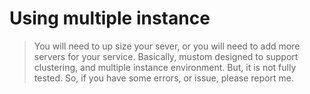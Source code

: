 # Using multiple instance

> You will need to up size your sever, or you will need to add more servers for your service. Basically, mustom designed to support clustering, and multiple instance environment. But, it is not fully tested. So, if you have some errors, or issue, please report me.

